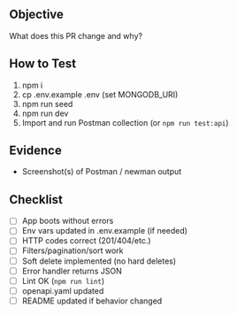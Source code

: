 ## Objective
What does this PR change and why?

## How to Test
1) npm i
2) cp .env.example .env (set MONGODB_URI)
3) npm run seed
4) npm run dev
5) Import and run Postman collection (or `npm run test:api`)

## Evidence
- Screenshot(s) of Postman / newman output

## Checklist
- [ ] App boots without errors
- [ ] Env vars updated in .env.example (if needed)
- [ ] HTTP codes correct (201/404/etc.)
- [ ] Filters/pagination/sort work
- [ ] Soft delete implemented (no hard deletes)
- [ ] Error handler returns JSON
- [ ] Lint OK (`npm run lint`)
- [ ] openapi.yaml updated
- [ ] README updated if behavior changed
